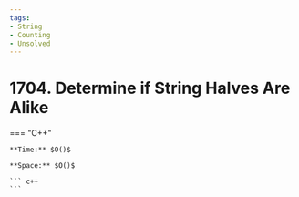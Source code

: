 ```yaml
---
tags:
- String
- Counting
- Unsolved
---
```



# 1704. Determine if String Halves Are Alike

=== "C++"

    **Time:** $O()$

    **Space:** $O()$

    ``` c++
    ```